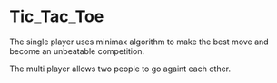 # Tic_Tac_Toe

The single player uses minimax algorithm to make the best move and become an unbeatable competition.

The multi player allows two people to go againt each other.
